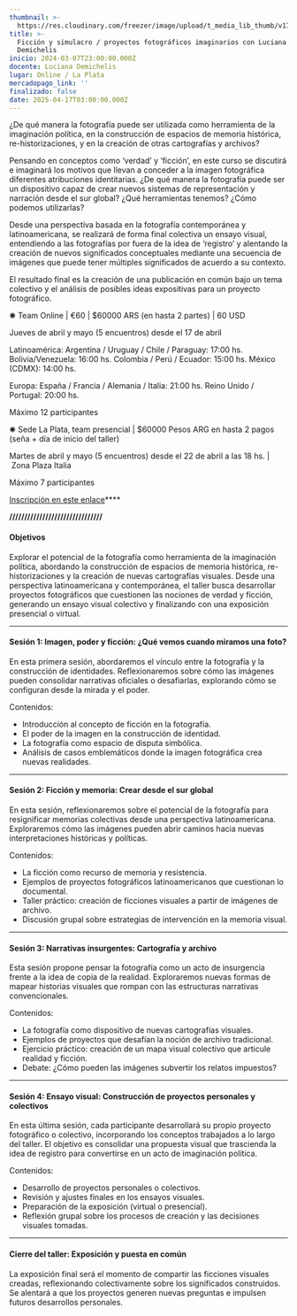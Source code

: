```yaml
---
thumbnail: >-
  https://res.cloudinary.com/freezer/image/upload/t_media_lib_thumb/v1706787768/2024/02/freezerweb_mmhowr.jpg
title: >-
  Ficción y simulacro / proyectos fotográficos imaginarios con Luciana
  Demichelis
inicio: 2024-03-07T23:00:00.000Z
docente: Luciana Demichelis
lugar: Online / La Plata
mercadopago_link: ''
finalizado: false
date: 2025-04-17T03:00:00.000Z
---
```


¿De qué manera la fotografía puede ser utilizada como herramienta de la imaginación política, en la construcción de espacios de memoria histórica, re-historizaciones, y en la creación de otras cartografías y archivos?

Pensando en conceptos como ‘verdad’ y ‘ficción’, en este curso se discutirá e imaginará los motivos que llevan a conceder a la imagen fotográfica diferentes atribuciones identitarias. ¿De qué manera la fotografía puede ser un dispositivo capaz de crear nuevos sistemas de representación y narración desde el sur global? ¿Qué herramientas tenemos? ¿Cómo podemos utilizarlas?

Desde una perspectiva basada en la fotografía contemporánea y latinoamericana, se realizará de forma final colectiva un ensayo visual, entendiendo a las fotografías por fuera de la idea de ‘registro’ y alentando la creación de nuevos significados conceptuales mediante una secuencia de imágenes que puede tener múltiples significados de acuerdo a su contexto.

El resultado final es la creación de una publicación en común bajo un tema colectivo y el análisis de posibles ideas expositivas para un proyecto fotográfico.


✺ Team Online | €60 | $60000 ARS (en hasta 2 partes) | 60 USD

Jueves de abril y mayo (5 encuentros) desde el 17 de abril

Latinoamérica:
Argentina / Uruguay / Chile / Paraguay: 17:00 hs.
Bolivia/Venezuela: 16:00 hs.
Colombia / Perú / Ecuador: 15:00 hs.
México (CDMX): 14:00 hs.

Europa:
España / Francia / Alemania / Italia: 21:00 hs.
Reino Unido / Portugal: 20:00 hs.

Máximo 12 participantes

✺ Sede La Plata, team presencial | $60000 Pesos ARG en hasta 2 pagos (seña + día de inicio del taller)

Martes de abril y mayo (5 encuentros) desde el 22 de abril a las 18 hs. | Zona Plaza Italia

Máximo 7 participantes

[Inscripción en este enlace](https://forms.gle/bpgoJ8r9KCodm7ZC8)****

**///////////////////////////////**

#### Objetivos

Explorar el potencial de la fotografía como herramienta de la imaginación política, abordando la construcción de espacios de memoria histórica, re-historizaciones y la creación de nuevas cartografías visuales. Desde una perspectiva latinoamericana y contemporánea, el taller busca desarrollar proyectos fotográficos que cuestionen las nociones de verdad y ficción, generando un ensayo visual colectivo y finalizando con una exposición presencial o virtual.

***

#### Sesión 1: Imagen, poder y ficción: ¿Qué vemos cuando miramos una foto?

En esta primera sesión, abordaremos el vínculo entre la fotografía y la construcción de identidades. Reflexionaremos sobre cómo las imágenes pueden consolidar narrativas oficiales o desafiarlas, explorando cómo se configuran desde la mirada y el poder.

Contenidos:

* Introducción al concepto de ficción en la fotografía.
* El poder de la imagen en la construcción de identidad.
* La fotografía como espacio de disputa simbólica.
* Análisis de casos emblemáticos donde la imagen fotográfica crea nuevas realidades.

***

#### Sesión 2: Ficción y memoria: Crear desde el sur global

En esta sesión, reflexionaremos sobre el potencial de la fotografía para resignificar memorias colectivas desde una perspectiva latinoamericana. Exploraremos cómo las imágenes pueden abrir caminos hacia nuevas interpretaciones históricas y políticas.

Contenidos:

* La ficción como recurso de memoria y resistencia.
* Ejemplos de proyectos fotográficos latinoamericanos que cuestionan lo documental.
* Taller práctico: creación de ficciones visuales a partir de imágenes de archivo.
* Discusión grupal sobre estrategias de intervención en la memoria visual.

***

#### Sesión 3: Narrativas insurgentes: Cartografía y archivo

Esta sesión propone pensar la fotografía como un acto de insurgencia frente a la idea de copia de la realidad. Exploraremos nuevas formas de mapear historias visuales que rompan con las estructuras narrativas convencionales.

Contenidos:

* La fotografía como dispositivo de nuevas cartografías visuales.
* Ejemplos de proyectos que desafían la noción de archivo tradicional.
* Ejercicio práctico: creación de un mapa visual colectivo que articule realidad y ficción.
* Debate: ¿Cómo pueden las imágenes subvertir los relatos impuestos?

***

#### Sesión 4: Ensayo visual: Construcción de proyectos personales y colectivos

En esta última sesión, cada participante desarrollará su propio proyecto fotográfico o colectivo, incorporando los conceptos trabajados a lo largo del taller. El objetivo es consolidar una propuesta visual que trascienda la idea de registro para convertirse en un acto de imaginación política.

Contenidos:

* Desarrollo de proyectos personales o colectivos.
* Revisión y ajustes finales en los ensayos visuales.
* Preparación de la exposición (virtual o presencial).
* Reflexión grupal sobre los procesos de creación y las decisiones visuales tomadas.

***

#### Cierre del taller: Exposición y puesta en común

La exposición final será el momento de compartir las ficciones visuales creadas, reflexionando colectivamente sobre los significados construidos. Se alentará a que los proyectos generen nuevas preguntas e impulsen futuros desarrollos personales.
